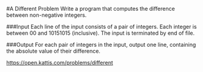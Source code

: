 #A Different Problem
Write a program that computes the difference between non-negative integers.

###Input
Each line of the input consists of a pair of integers. Each integer is between 00 and 10151015 (inclusive). The input is terminated by end of file.

###Output
For each pair of integers in the input, output one line, containing the absolute value of their difference.

https://open.kattis.com/problems/different